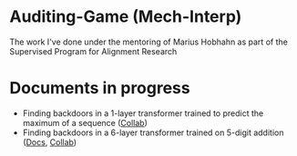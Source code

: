 # Auditing-Game (Mech-Interp)
The work I've done under the mentoring of Marius Hobhahn as part of the Supervised Program for Alignment Research

# Documents in progress
- Finding backdoors in a 1-layer transformer trained to predict the maximum of a sequence ([Collab](https://colab.research.google.com/drive/16eXWffxc1TYG6d2akePofsdDI-Dv6Mzi?usp=sharing))
- Finding backdoors in a 6-layer transformer trained on 5-digit addition ([Docs](https://docs.google.com/document/d/1RFaVCxfaxh4DRRqUmb8BMDItBu7RMVNtwoHZ5qHxIk8/edit?usp=share_link), [Collab](https://colab.research.google.com/drive/1dOt5I9BmKRJ1Y0Zc_ZP6NfAvbtqH-NMm?usp=sharing))
